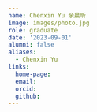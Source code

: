 ```yaml
---
name: Chenxin Yu 余晨昕
image: images/photo.jpg
role: graduate
date: '2023-09-01'
alumni: false
aliases:
  - Chenxin Yu
links:
  home-page: 
  email: 
  orcid: 
  github: 
---
```


